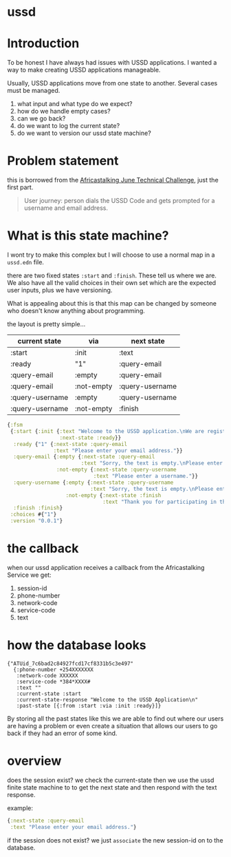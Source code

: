 # ussd


# Introduction

To be honest I have always had issues with USSD applications. I wanted a way to make creating USSD applications manageable.

Usually, USSD applications move from one state to another. Several cases must be managed. 

1. what input and what type do we expect?
2. how do we handle empty cases?
3. can we go back? 
4. do we want to log the current state?
5. do we want to version our ussd state machine?



# Problem statement
this is borrowed from the [Africastalking June Technical Challenge](https://github.com/AfricasTalkingTalent/TechnicalChallengeJune2019), just the first part.
> User journey: person dials the USSD Code and gets prompted for a username and email address. 

# What is this state machine?

I wont try to make this complex but I will choose to use a normal map in a `ussd.edn` file.

there are two fixed states `:start` and `:finish`. These tell us where we are. We also have all the valid choices in their own set which are the expected user inputs, plus we have versioning. 

What is appealing about this is that this map can be changed by someone who doesn't know anything about programming. 

the layout is pretty simple...

| current state | via | next state |
|-------| ------| ----- |
| :start | :init | :text |
| :ready | "1" | :query-email |
| :query-email | :empty | :query-email |
| :query-email | :not-empty | :query-username |
| :query-username | :empty | :query-username |
| :query-username | :not-empty | :finish |


```clojure
{:fsm
 {:start {:init {:text "Welcome to the USSD application.\nWe are registering users.\nPress 1 to continue or just cancel.",
                 :next-state :ready}}
  :ready {"1" {:next-state :query-email
               :text "Please enter your email address."}}
  :query-email {:empty {:next-state :query-email
                        :text "Sorry, the text is empty.\nPlease enter an email"}
                :not-empty {:next-state :query-username
                            :text "Please enter a username."}}
  :query-username {:empty {:next-state :query-username
                           :text "Sorry, the text is empty.\nPlease enter a username"}
                   :not-empty {:next-state :finish
                               :text "Thank you for participating in the registration."}}
  :finish :finish}
 :choices #{"1"}
 :version "0.0.1"}

```

# the callback

when our ussd application receives a callback from the Africastalking Service we get:

1. session-id
2. phone-number
3. network-code
4. service-code
5. text

# how the database looks
```
{"ATUid_7c6bad2c84927fcd17cf8331b5c3e497"
  {:phone-number +254XXXXXXX
   :network-code XXXXXX
   :service-code *384*XXXX#
   :text ""
   :current-state :start
   :current-state-response "Welcome to the USSD Application\n"
   :past-state [{:from :start :via :init :ready}]}
```

By storing all the past states like this we are able to find out where our users are having a problem or even create a situation that allows our users to go back if they had an error of some kind.

# overview 

does the session exist? we check the current-state then we use the ussd finite state machine to to get the next state and then respond with the text response. 

example:

```clojure
{:next-state :query-email
 :text "Please enter your email address."}
``` 

if the session does not exist? we just `associate` the new session-id on to the database.


